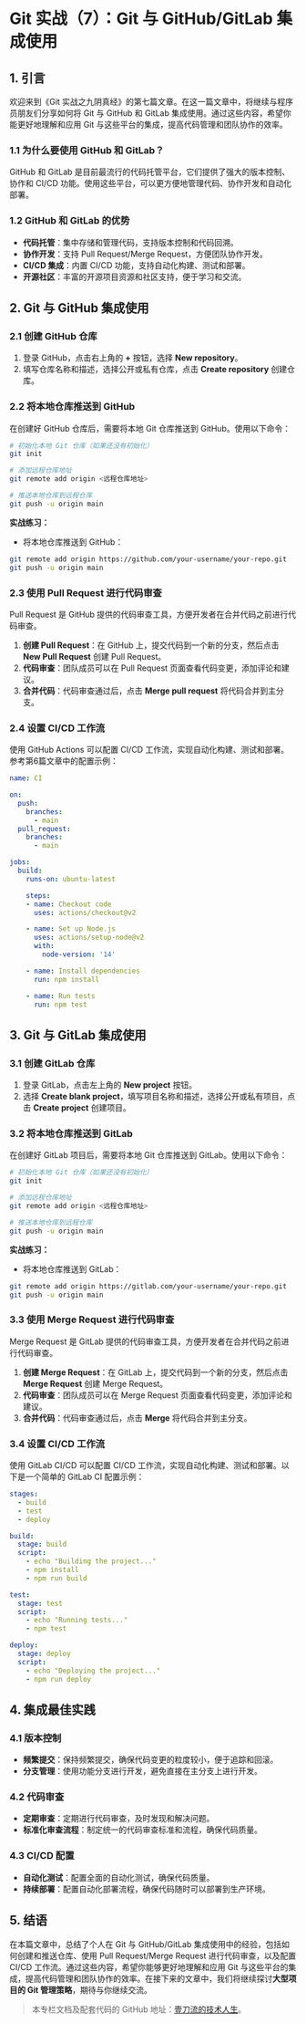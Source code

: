 # Git 实战（7）：Git 与 GitHub/GitLab 集成使用

## 1. 引言

欢迎来到《Git 实战之九阴真经》的第七篇文章。在这一篇文章中，将继续与程序员朋友们分享如何将 Git 与 GitHub 和 GitLab 集成使用。通过这些内容，希望你能更好地理解和应用 Git 与这些平台的集成，提高代码管理和团队协作的效率。

### 1.1 为什么要使用 GitHub 和 GitLab？

GitHub 和 GitLab 是目前最流行的代码托管平台，它们提供了强大的版本控制、协作和 CI/CD 功能。使用这些平台，可以更方便地管理代码、协作开发和自动化部署。

### 1.2 GitHub 和 GitLab 的优势

- **代码托管**：集中存储和管理代码，支持版本控制和代码回溯。
- **协作开发**：支持 Pull Request/Merge Request，方便团队协作开发。
- **CI/CD 集成**：内置 CI/CD 功能，支持自动化构建、测试和部署。
- **开源社区**：丰富的开源项目资源和社区支持，便于学习和交流。

## 2. Git 与 GitHub 集成使用

### 2.1 创建 GitHub 仓库

1. 登录 GitHub，点击右上角的 **+** 按钮，选择 **New repository**。
2. 填写仓库名称和描述，选择公开或私有仓库，点击 **Create repository** 创建仓库。

### 2.2 将本地仓库推送到 GitHub

在创建好 GitHub 仓库后，需要将本地 Git 仓库推送到 GitHub。使用以下命令：

```bash
# 初始化本地 Git 仓库（如果还没有初始化）
git init

# 添加远程仓库地址
git remote add origin <远程仓库地址>

# 推送本地仓库到远程仓库
git push -u origin main
```

**实战练习：**

- 将本地仓库推送到 GitHub：

```bash
git remote add origin https://github.com/your-username/your-repo.git
git push -u origin main
```

### 2.3 使用 Pull Request 进行代码审查

Pull Request 是 GitHub 提供的代码审查工具，方便开发者在合并代码之前进行代码审查。

1. **创建 Pull Request**：在 GitHub 上，提交代码到一个新的分支，然后点击 **New Pull Request** 创建 Pull Request。
2. **代码审查**：团队成员可以在 Pull Request 页面查看代码变更，添加评论和建议。
3. **合并代码**：代码审查通过后，点击 **Merge pull request** 将代码合并到主分支。

### 2.4 设置 CI/CD 工作流

使用 GitHub Actions 可以配置 CI/CD 工作流，实现自动化构建、测试和部署。参考第6篇文章中的配置示例：

```yaml
name: CI

on:
  push:
    branches:
      - main
  pull_request:
    branches:
      - main

jobs:
  build:
    runs-on: ubuntu-latest

    steps:
    - name: Checkout code
      uses: actions/checkout@v2

    - name: Set up Node.js
      uses: actions/setup-node@v2
      with:
        node-version: '14'

    - name: Install dependencies
      run: npm install

    - name: Run tests
      run: npm test
```

## 3. Git 与 GitLab 集成使用

### 3.1 创建 GitLab 仓库

1. 登录 GitLab，点击左上角的 **New project** 按钮。
2. 选择 **Create blank project**，填写项目名称和描述，选择公开或私有项目，点击 **Create project** 创建项目。

### 3.2 将本地仓库推送到 GitLab

在创建好 GitLab 项目后，需要将本地 Git 仓库推送到 GitLab。使用以下命令：

```bash
# 初始化本地 Git 仓库（如果还没有初始化）
git init

# 添加远程仓库地址
git remote add origin <远程仓库地址>

# 推送本地仓库到远程仓库
git push -u origin main
```

**实战练习：**

- 将本地仓库推送到 GitLab：

```bash
git remote add origin https://gitlab.com/your-username/your-repo.git
git push -u origin main
```

### 3.3 使用 Merge Request 进行代码审查

Merge Request 是 GitLab 提供的代码审查工具，方便开发者在合并代码之前进行代码审查。

1. **创建 Merge Request**：在 GitLab 上，提交代码到一个新的分支，然后点击 **Merge Request** 创建 Merge Request。
2. **代码审查**：团队成员可以在 Merge Request 页面查看代码变更，添加评论和建议。
3. **合并代码**：代码审查通过后，点击 **Merge** 将代码合并到主分支。

### 3.4 设置 CI/CD 工作流

使用 GitLab CI/CD 可以配置 CI/CD 工作流，实现自动化构建、测试和部署。以下是一个简单的 GitLab CI 配置示例：

```yaml
stages:
  - build
  - test
  - deploy

build:
  stage: build
  script:
    - echo "Building the project..."
    - npm install
    - npm run build

test:
  stage: test
  script:
    - echo "Running tests..."
    - npm test

deploy:
  stage: deploy
  script:
    - echo "Deploying the project..."
    - npm run deploy
```

## 4. 集成最佳实践

### 4.1 版本控制

- **频繁提交**：保持频繁提交，确保代码变更的粒度较小，便于追踪和回滚。
- **分支管理**：使用功能分支进行开发，避免直接在主分支上进行开发。

### 4.2 代码审查

- **定期审查**：定期进行代码审查，及时发现和解决问题。
- **标准化审查流程**：制定统一的代码审查标准和流程，确保代码质量。

### 4.3 CI/CD 配置

- **自动化测试**：配置全面的自动化测试，确保代码质量。
- **持续部署**：配置自动化部署流程，确保代码随时可以部署到生产环境。

## 5. 结语

在本篇文章中，总结了个人在 Git 与 GitHub/GitLab 集成使用中的经验，包括如何创建和推送仓库、使用 Pull Request/Merge Request 进行代码审查，以及配置 CI/CD 工作流。通过这些内容，希望你能够更好地理解和应用 Git 与这些平台的集成，提高代码管理和团队协作的效率。在接下来的文章中，我们将继续探讨**大型项目的 Git 管理策略**，期待与你继续交流。

> 本专栏文档及配套代码的 GitHub 地址：[壹刀流的技术人生](https://github.com/IdEvEbI/idevebi.github.io)。

